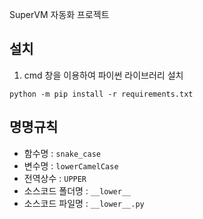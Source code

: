 SuperVM 자동화 프로젝트

## 설치

1) cmd 창을 이용하여 파이썬 라이브러리 설치
```
python -m pip install -r requirements.txt
```

## 명명규칙
* 함수명 : `snake_case`
* 변수명 : `lowerCamelCase`
* 전역상수 : `UPPER`
* 소스코드 폴더명 : `__lower__`
* 소스코드 파일명 : `__lower__.py`